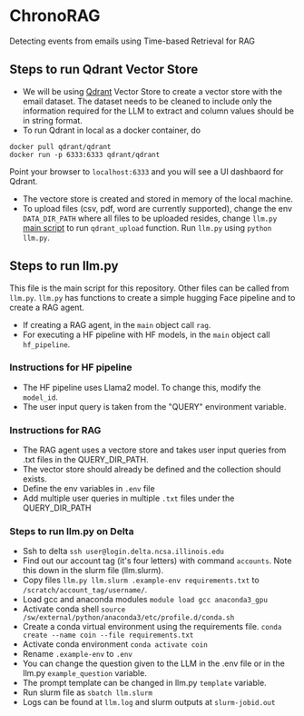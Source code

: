 # ChronoRAG
Detecting events from emails using Time-based Retrieval for RAG

## Steps to run Qdrant Vector Store 
- We will be using [Qdrant](https://qdrant.tech/) Vector Store to create a vector store with the email dataset. The dataset needs to be cleaned to include only the information required for the LLM to extract and column values should be in string format. 
- To run Qdrant in local as a docker container, do
```
docker pull qdrant/qdrant
docker run -p 6333:6333 qdrant/qdrant
```
Point your browser to `localhost:6333` and you will see a UI dashbaord for Qdrant.
- The vectore store is created and stored in memory of the local machine.
- To upload files (csv, pdf, word are currently supported), change the env `DATA_DIR_PATH` where all files to be uploaded resides, change `llm.py` [main script](https://github.com/uiuc-isoi/COIN/blob/main/llm.py) to run `qdrant_upload` function. Run `llm.py` using `python llm.py`.

## Steps to run llm.py
This file is the main script for this repository. Other files can be called from `llm.py`. `llm.py` has functions to create a simple hugging Face pipeline and to create a RAG agent.
- If creating a RAG agent, in the `main` object call `rag`.
- For executing a HF pipeline with HF models, in the `main` object call `hf_pipeline`.

### Instructions for HF pipeline
- The HF pipeline uses Llama2 model. To change this, modify the `model_id`.
- The user input query is taken from the "QUERY" environment variable.
### Instructions for RAG
- The RAG agent uses a vectore store and takes user input queries from .txt files in the QUERY_DIR_PATH.
- The vector store should already be defined and the collection should exists.
- Define the env variables in `.env` file
- Add multiple user queries in multiple `.txt` files under the QUERY_DIR_PATH

### Steps to run llm.py on Delta
- Ssh to delta `ssh user@login.delta.ncsa.illinois.edu`
- Find out our account tag (it's four letters) with command `accounts`. Note this down in the slurm file (llm.slurm).
- Copy files `llm.py llm.slurm .example-env requirements.txt` to `/scratch/account_tag/username/`.
- Load gcc and anaconda modules `module load gcc anaconda3_gpu`
- Activate conda shell `source /sw/external/python/anaconda3/etc/profile.d/conda.sh`
- Create a conda virtual environment using the requirements file. `conda create --name coin --file requirements.txt`
- Activate conda environment `conda activate coin`
- Rename `.example-env` to `.env`
- You can change the question given to the LLM in the .env file or in the llm.py `example_question` variable.
- The prompt template can be changed in llm.py `template` variable.
- Run slurm file as `sbatch llm.slurm`
- Logs can be found at `llm.log` and slurm outputs at `slurm-jobid.out`
  
